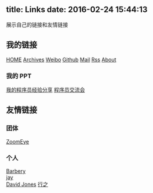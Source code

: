 title: Links
date: 2016-02-24 15:44:13
---

展示自己的链接和友情链接

## 我的链接
[HOME](/)
[Archives](/archives)
[Weibo](http://www.weibo.com/p/1005051896403155)
[Github](https://github.com/shenqihui)
[Mail](mailto:c2hlbnFpaHVpMDkyMEBnbWFpbC5jb20K)
[Rss](/atom.xml)
[About](/about)

### 我的 PPT
[我的程序员经验分享](http://blog.shenqh.com/ppt/experience/)
[程序员交流会](http://blog.shenqh.com/ppt/the_pragmatic_programmer)

## 友情链接

### 团体
[ZoomEye](https://www.zoomeye.org/)  

### 个人
[Barbery](http://barbery.me/)  
[jay](http://www.devjay.com/)  
[David Jones](http://blog.davidkk.com/)
[行之](http://lvyaojia.sinaapp.com/)



<script type="text/javascript" charset="utf-8" async defer>
  setTimeout(function() {
    if(document && document.querySelectorAll) {
      Array.prototype.forEach.call(document.querySelectorAll('[href^="http"]'), function(elem) {
        if(elem.setAttribute) {
          elem.setAttribute('target','_blank');
        }
      });
    }
  }, 100);
</script>